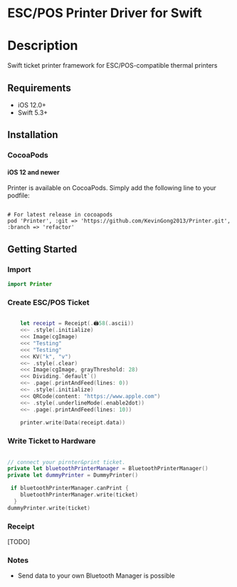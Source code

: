 
# ESC/POS Printer Driver for Swift

# Description

Swift ticket printer framework for ESC/POS-compatible thermal printers

## Requirements

* iOS 12.0+
* Swift 5.3+

## Installation

### CocoaPods

#### iOS 12 and newer

Printer is available on CocoaPods. Simply add the following line to your podfile:

``` shell

# For latest release in cocoapods
pod 'Printer', :git => 'https://github.com/KevinGong2013/Printer.git', :branch => 'refactor'

```

## Getting Started

### Import

```swift
import Printer

```

### Create ESC/POS Ticket

``` swift

    let receipt = Receipt(.🖨️58(.ascii))
    <<~ .style(.initialize)
    <<< Image(cgImage)
    <<< "Testing"
    <<< "Testing"
    <<< KV("k", "v")
    <<~ .style(.clear)
    <<< Image(cgImage, grayThreshold: 28)
    <<< Dividing.`default`()
    <<~ .page(.printAndFeed(lines: 0))
    <<~ .style(.initialize)
    <<< QRCode(content: "https://www.apple.com")
    <<~ .style(.underlineMode(.enable2dot))
    <<~ .page(.printAndFeed(lines: 10))
    
    printer.write(Data(receipt.data))

```

### Write Ticket to Hardware

``` swift

// connect your pirnter&print ticket.
private let bluetoothPrinterManager = BluetoothPrinterManager()
private let dummyPrinter = DummyPrinter()

 if bluetoothPrinterManager.canPrint {
    bluetoothPrinterManager.write(ticket)
  }
dummyPrinter.write(ticket)

```

### Receipt

[TODO]

### Notes

* Send data to your own Bluetooth Manager is possible
